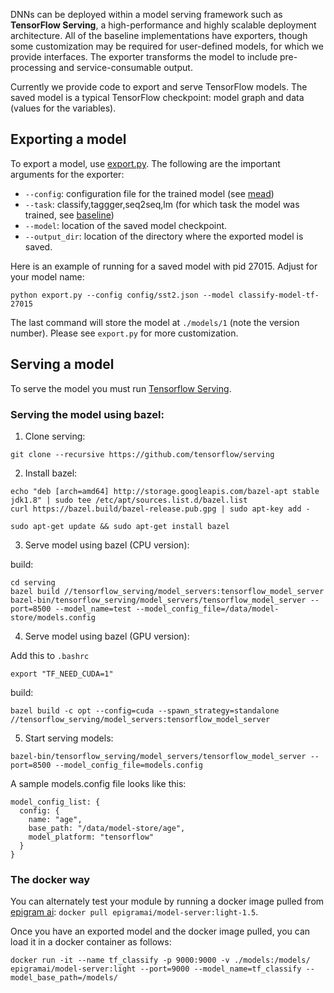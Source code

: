 DNNs can be deployed within a model serving framework such as __TensorFlow Serving__, a high-performance and highly scalable deployment architecture. All of the baseline implementations have exporters, though some customization may be required for user-defined models, for which we provide interfaces. The exporter transforms the model to include pre-processing and service-consumable output.

Currently we provide code to export and serve TensorFlow models. The saved model is a typical TensorFlow checkpoint: model graph and data (values for the variables).

## Exporting a model

To export a model, use [export.py](../python/mead/export.py). The following are the important arguments for the exporter:

- `--config`: configuration file for the trained model (see [mead](mead.md))
- `--task`: classify,taggger,seq2seq,lm (for which task the model was trained, see [baseline](baseline.md))
- `--model`: location of the saved model checkpoint.
- `--output_dir`: location of the directory where the exported model is saved.

Here is an example of running for a saved model with pid 27015.  Adjust for your model name:

```
python export.py --config config/sst2.json --model classify-model-tf-27015

```
The last command will store the model at `./models/1` (note the version number). Please see `export.py` for more customization. 

## Serving a model

To serve the model you must run [Tensorflow Serving](https://github.com/tensorflow/serving).  

### Serving the model using bazel:

1. Clone serving:

```
git clone --recursive https://github.com/tensorflow/serving

```
2. Install bazel:

```
echo "deb [arch=amd64] http://storage.googleapis.com/bazel-apt stable jdk1.8" | sudo tee /etc/apt/sources.list.d/bazel.list
curl https://bazel.build/bazel-release.pub.gpg | sudo apt-key add -

sudo apt-get update && sudo apt-get install bazel
```
3. Serve model using bazel (CPU version):

build:

```
cd serving
bazel build //tensorflow_serving/model_servers:tensorflow_model_server
bazel-bin/tensorflow_serving/model_servers/tensorflow_model_server --port=8500 --model_name=test --model_config_file=/data/model-store/models.config
```
4. Serve model using bazel (GPU version):

Add this to `.bashrc`

```
export "TF_NEED_CUDA=1"
```
build:

```
bazel build -c opt --config=cuda --spawn_strategy=standalone //tensorflow_serving/model_servers:tensorflow_model_server
```

5. Start serving models:

```
bazel-bin/tensorflow_serving/model_servers/tensorflow_model_server --port=8500 --model_config_file=models.config

```

A sample models.config file looks like this:

```
model_config_list: {
  config: {
    name: "age",
    base_path: "/data/model-store/age",
    model_platform: "tensorflow"
  }
}
```
### The docker way

You can alternately test your module by running a docker image pulled from [epigram ai](https://github.com/tensorflow/serving): `docker pull epigramai/model-server:light-1.5`. 


Once you have an exported model and the docker image pulled, you can load it in a docker container as follows:

```
docker run -it --name tf_classify -p 9000:9000 -v ./models:/models/ epigramai/model-server:light --port=9000 --model_name=tf_classify --model_base_path=/models/

```  
